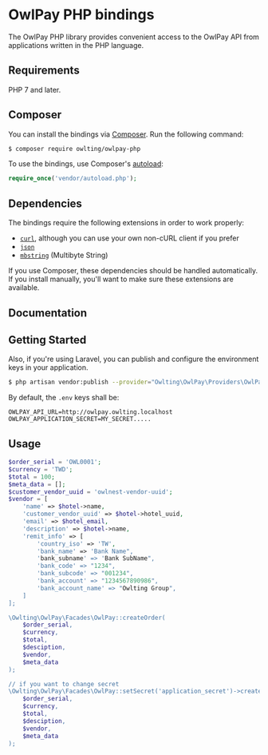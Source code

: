 # OwlPay PHP bindings

The OwlPay PHP library provides convenient access to the OwlPay API from
applications written in the PHP language.

## Requirements

PHP 7 and later.

## Composer

You can install the bindings via [Composer](http://getcomposer.org/). Run the following command:

```bash
$ composer require owlting/owlpay-php
```

To use the bindings, use Composer's [autoload](https://getcomposer.org/doc/01-basic-usage.md#autoloading):

```php
require_once('vendor/autoload.php');
```

## Dependencies

The bindings require the following extensions in order to work properly:

-   [`curl`](https://secure.php.net/manual/en/book.curl.php), although you can use your own non-cURL client if you prefer
-   [`json`](https://secure.php.net/manual/en/book.json.php)
-   [`mbstring`](https://secure.php.net/manual/en/book.mbstring.php) (Multibyte String)

If you use Composer, these dependencies should be handled automatically. If you install manually, you'll want to make sure these extensions are available.

## Documentation


## Getting Started

Also, if you're using Laravel, you can publish and configure the environment keys in your application.
```bash
$ php artisan vendor:publish --provider="Owlting\OwlPay\Providers\OwlPayServiceProvider"
```

By default, the `.env` keys shall be:
```
OWLPAY_API_URL=http://owlpay.owlting.localhost
OWLPAY_APPLICATION_SECRET=MY_SECRET.....
```

## Usage

```php
$order_serial = 'OWL0001';
$currency = 'TWD';
$total = 100;
$meta_data = []; 
$customer_vendor_uuid = 'owlnest-vendor-uuid';
$vendor = [
    'name' => $hotel->name,
    'customer_vendor_uuid' => $hotel->hotel_uuid,
    'email' => $hotel_email,
    'description' => $hotel->name,
    'remit_info' => [
        'country_iso' => 'TW',
        'bank_name' => 'Bank Name",
        'bank_subname' => 'Bank SubName",
        'bank_code' => "1234",
        'bank_subcode' => "001234",
        'bank_account' => "1234567890986",
        'bank_account_name' => "Owlting Group",
    ]
];

\Owlting\OwlPay\Facades\OwlPay::createOrder(
    $order_serial,
    $currency,
    $total,
    $desciption,
    $vendor,
    $meta_data
);

// if you want to change secret
\Owlting\OwlPay\Facades\OwlPay::setSecret('application_secret')->createOrder(
    $order_serial,
    $currency,
    $total,
    $desciption,
    $vendor,
    $meta_data
);

```

